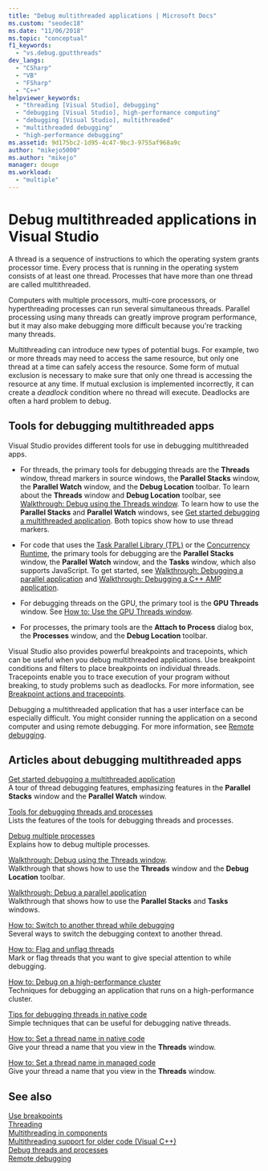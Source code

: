```yaml
---
title: "Debug multithreaded applications | Microsoft Docs"
ms.custom: "seodec18"
ms.date: "11/06/2018"
ms.topic: "conceptual"
f1_keywords: 
  - "vs.debug.gputthreads"
dev_langs: 
  - "CSharp"
  - "VB"
  - "FSharp"
  - "C++"
helpviewer_keywords: 
  - "threading [Visual Studio], debugging"
  - "debugging [Visual Studio], high-performance computing"
  - "debugging [Visual Studio], multithreaded"
  - "multithreaded debugging"
  - "high-performance debugging"
ms.assetid: 9d175bc2-1d95-4c47-9bc3-9755af968a9c
author: "mikejo5000"
ms.author: "mikejo"
manager: douge
ms.workload: 
  - "multiple"
---
```

# Debug multithreaded applications in Visual Studio
A thread is a sequence of instructions to which the operating system grants processor time. Every process that is running in the operating system consists of at least one thread. Processes that have more than one thread are called multithreaded.  
  
Computers with multiple processors, multi-core processors, or hyperthreading processes can run several simultaneous threads. Parallel processing using many threads can greatly improve program performance, but it may also make debugging more difficult because you're tracking many threads.  
  
Multithreading can introduce new types of potential bugs. For example, two or more threads may need to access the same resource, but only one thread at a time can safely access the resource. Some form of mutual exclusion is necessary to make sure that only one thread is accessing the resource at any time. If mutual exclusion is implemented incorrectly, it can create a *deadlock* condition where no thread will execute. Deadlocks are often a hard problem to debug.

## Tools for debugging multithreaded apps

Visual Studio provides different tools for use in debugging multithreaded apps.

- For threads, the primary tools for debugging threads are the **Threads** window, thread markers in source windows, the **Parallel Stacks** window, the **Parallel Watch** window, and the **Debug Location** toolbar. To learn about the **Threads** window and **Debug Location** toolbar, see [Walkthrough: Debug using the Threads window](../debugger/how-to-use-the-threads-window.md). To learn how to use the **Parallel Stacks** and **Parallel Watch** windows, see [Get started debugging a multithreaded application](../debugger/get-started-debugging-multithreaded-apps.md). Both topics show how to use thread markers.
  
- For code that uses the [Task Parallel Library (TPL)](/dotnet/standard/parallel-programming/task-parallel-library-tpl) or the [Concurrency Runtime](/cpp/parallel/concrt/concurrency-runtime/), the primary tools for debugging are the **Parallel Stacks** window, the **Parallel Watch** window, and the **Tasks** window, which also supports JavaScript. To get started, see [Walkthrough: Debugging a parallel application](../debugger/walkthrough-debugging-a-parallel-application.md) and [Walkthrough: Debugging a C++ AMP application](/cpp/parallel/amp/walkthrough-debugging-a-cpp-amp-application). 

- For debugging threads on the GPU, the primary tool is the **GPU Threads** window. See [How to: Use the GPU Threads window](../debugger/how-to-use-the-gpu-threads-window.md).  

- For processes, the primary tools are the **Attach to Process** dialog box, the **Processes** window, and the **Debug Location** toolbar.  
  
Visual Studio also provides powerful breakpoints and tracepoints, which can be useful when you debug multithreaded applications. Use breakpoint conditions and filters to place breakpoints on individual threads. Tracepoints enable you to trace execution of your program without breaking, to study problems such as deadlocks. For more information, see [Breakpoint actions and tracepoints](../debugger/using-breakpoints.md#BKMK_Print_to_the_Output_window_with_tracepoints).

Debugging a multithreaded application that has a user interface can be especially difficult. You might consider running the application on a second computer and using remote debugging. For more information, see [Remote debugging](../debugger/remote-debugging.md).  
  
## Articles about debugging multithreaded apps

 [Get started debugging a multithreaded application](../debugger/get-started-debugging-multithreaded-apps.md)   
 A tour of thread debugging features, emphasizing features in the **Parallel Stacks** window and the **Parallel Watch** window.

 [Tools for debugging threads and processes](../debugger/debug-threads-and-processes.md)  
 Lists the features of the tools for debugging threads and processes.  
  
 [Debug multiple processes](../debugger/debug-multiple-processes.md)  
 Explains how to debug multiple processes.

 [Walkthrough: Debug using the Threads window](../debugger/how-to-use-the-threads-window.md).  
 Walkthrough that shows how to use the **Threads** window and the **Debug Location** toolbar. 

 [Walkthrough: Debug a parallel application](../debugger/walkthrough-debugging-a-parallel-application.md)  
 Walkthrough that shows how to use the **Parallel Stacks** and **Tasks** windows.  
  
 [How to: Switch to another thread while debugging](../debugger/how-to-switch-to-another-thread-while-debugging.md)  
 Several ways to switch the debugging context to another thread.  
  
 [How to: Flag and unflag threads](../debugger/how-to-flag-and-unflag-threads.md)  
 Mark or flag threads that you want to give special attention to while debugging.    
  
 [How to: Debug on a high-performance cluster](../debugger/how-to-debug-on-a-high-performance-cluster.md)  
 Techniques for debugging an application that runs on a high-performance cluster.  

 [Tips for debugging threads in native code](../debugger/tips-for-debugging-threads-in-native-code.md)  
 Simple techniques that can be useful for debugging native threads. 

 [How to: Set a thread name in native code](../debugger/how-to-set-a-thread-name-in-native-code.md)  
 Give your thread a name that you view in the **Threads** window.  
  
 [How to: Set a thread name in managed code](../debugger/how-to-set-a-thread-name-in-managed-code.md)  
 Give your thread a name that you view in the **Threads** window. 
  
## See also  

[Use breakpoints](../debugger/using-breakpoints.md)  
[Threading](/dotnet/standard/threading/index)  
[Multithreading in components](https://msdn.microsoft.com/Library/2fc31e68-fb71-4544-b654-0ce720478779)  
[Multithreading support for older code (Visual C++)](/cpp/parallel/multithreading-support-for-older-code-visual-cpp)  
 [Debug threads and processes](../debugger/debug-threads-and-processes.md)   
 [Remote debugging](../debugger/remote-debugging.md)